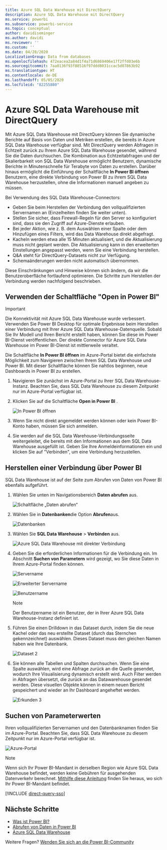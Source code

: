 ```yaml
---
title: Azure SQL Data Warehouse mit DirectQuery
description: Azure SQL Data Warehouse mit DirectQuery
ms.service: powerbi
ms.subservice: powerbi-service
ms.topic: conceptual
author: davidiseminger
ms.author: davidi
ms.reviewer: ''
ms.custom: ''
ms.date: 04/28/2020
LocalizationGroup: Data from databases
ms.openlocfilehash: 472eacea2a84d1f4a71d6869406e17f2ffd03e6b
ms.sourcegitcommit: 7aa0136f93f88516f97ddd8031ccac5d07863b92
ms.translationtype: HT
ms.contentlocale: de-DE
ms.lasthandoff: 05/05/2020
ms.locfileid: "82255880"
---
```

# <a name="azure-sql-data-warehouse-with-directquery"></a>Azure SQL Data Warehouse mit DirectQuery

Mit Azure SQL Data Warehouse mit DirectQuery können Sie dynamische Berichte auf Basis von Daten und Metriken erstellen, die bereits in Azure SQL Data Warehouse verfügbar sind. Mit DirectQuery werden Abfragen in Echtzeit zurück zu Ihrem Azure SQL Data Warehouse gesendet, während Sie die Daten durchsuchen. Die Kombination aus Echtzeitabfragen und der Skalierbarkeit von SQL Data Warehouse ermöglicht Benutzern, dynamische Berichte in Minutenschnelle für Terabyte von Daten zu erstellen. Darüber hinaus ermöglicht die Einführung der Schaltfläche **In Power BI öffnen** Benutzern, eine direkte Verbindung von Power BI zu ihrem SQL Data Warehouse herzustellen, ohne die Informationen manuell angeben zu müssen.

Bei Verwendung des SQL Data Warehouse-Connectors:

* Geben Sie beim Herstellen der Verbindung den vollqualifizierten Servernamen an (Einzelheiten finden Sie weiter unten).
* Stellen Sie sicher, dass Firewall-Regeln für den Server so konfiguriert sind, dass sie den Zugriff auf Azure-Dienste erlauben.
* Bei jeder Aktion, wie z. B. dem Auswählen einer Spalte oder dem Hinzufügen eines Filters, wird das Data Warehouse direkt abgefragt.
* Kacheln werden etwa alle 15 Minuten aktualisiert, und die Aktualisierung muss nicht geplant werden.  Die Aktualisierung kann in den erweiterten Einstellungen angepasst werden, wenn Sie eine Verbindung herstellen.
* Q&A steht für DirectQuery-Datasets nicht zur Verfügung.
* Schemaänderungen werden nicht automatisch übernommen.

Diese Einschränkungen und Hinweise können sich ändern, da wir die Benutzeroberfläche fortlaufend optimieren. Die Schritte zum Herstellen der Verbindung werden nachfolgend beschrieben.

## <a name="using-the-open-in-power-bi-button"></a>Verwenden der Schaltfläche "Open in Power BI"

> [!Important]
> Die Konnektivität mit Azure SQL Data Warehouse wurde verbessert.  Verwenden Sie Power BI Desktop für optimale Ergebnisse beim Herstellen einer Verbindung mit Ihrer Azure SQL Data Warehouse-Datenquelle.  Sobald Sie Ihr Modell und Ihren Bericht erstellt haben, können Sie diese im Power BI-Dienst veröffentlichen.  Der direkte Connector für Azure SQL Data Warehouse im Power BI-Dienst ist mittlerweile veraltet.

Die Schaltfläche **In Power BI öffnen** im Azure-Portal bietet die einfachste Möglichkeit zum Navigieren zwischen Ihrem SQL Data Warehouse und Power BI. Mit dieser Schaltfläche können Sie nahtlos beginnen, neue Dashboards in Power BI zu erstellen.

1. Navigieren Sie zunächst im Azure-Portal zu Ihrer SQL Data Warehouse-Instanz. Beachten Sie, dass SQL Data Warehouse zu diesem Zeitpunkt nur im Azure-Portal verfügbar ist.

2. Klicken Sie auf die Schaltfläche **Open in Power BI** .

    ![In Power BI öffnen](media/service-azure-sql-data-warehouse-with-direct-connect/openinpowerbi.png)

3. Wenn Sie nicht direkt angemeldet werden können oder kein Power BI-Konto haben, müssen Sie sich anmelden.

4. Sie werden auf die SQL Data Warehouse-Verbindungsseite weitergeleitet, die bereits mit den Informationen aus dem SQL Data Warehouse ausgefüllt ist. Geben Sie Ihre Anmeldeinformationen ein und klicken Sie auf "Verbinden", um eine Verbindung herzustellen.

## <a name="connecting-through-power-bi"></a>Herstellen einer Verbindung über Power BI

SQL Data Warehouse ist auf der Seite zum Abrufen von Daten von Power BI ebenfalls aufgeführt. 

1. Wählen Sie unten im Navigationsbereich **Daten abrufen** aus.  

    ![Schaltfläche „Daten abrufen“](media/service-azure-sql-data-warehouse-with-direct-connect/getdatabutton.png)

2. Wählen Sie in **Datenbanken**die Option **Abrufen**aus.

    ![Datenbanken](media/service-azure-sql-data-warehouse-with-direct-connect/databases.png)

3. Wählen Sie **SQL Data Warehouse** \> **Verbinden** aus.

    ![Azure SQL Data Warehouse mit direkter Verbindung](media/service-azure-sql-data-warehouse-with-direct-connect/azuresqldatawarehouseconnect.png)

4. Geben Sie die erforderlichen Informationen für die Verbindung ein. Im Abschnitt **Suchen von Parametern** wird gezeigt, wo Sie diese Daten in Ihrem Azure-Portal finden können.

    ![Servername](media/service-azure-sql-data-warehouse-with-direct-connect/servername.png)

    ![Erweiterter Servername](media/service-azure-sql-data-warehouse-with-direct-connect/servernamewithadvanced.png)

    ![Benutzername](media/service-azure-sql-data-warehouse-with-direct-connect/username.png)

   > [!NOTE]
   > Der Benutzername ist ein Benutzer, der in Ihrer Azure SQL Data Warehouse-Instanz definiert ist.

5. Führen Sie einen Drilldown in das Dataset durch, indem Sie die neue Kachel oder das neu erstellte Dataset (durch das Sternchen gekennzeichnet) auswählen. Dieses Dataset muss den gleichen Namen haben wie Ihre Datenbank.

    ![Dataset 2](media/service-azure-sql-data-warehouse-with-direct-connect/dataset2.png)

6. Sie können alle Tabellen und Spalten durchsuchen. Wenn Sie eine Spalte auswählen, wird eine Abfrage zurück an die Quelle gesendet, wodurch Ihre Visualisierung dynamisch erstellt wird. Auch Filter werden in Abfragen übersetzt, die zurück an das Datawarehouse gesendet werden. Diese visuellen Objekte können in einem neuen Bericht gespeichert und wieder an Ihr Dashboard angeheftet werden.

    ![Erkunden 3](media/service-azure-sql-data-warehouse-with-direct-connect/explore3.png)

## <a name="finding-parameter-values"></a>Suchen von Parameterwerten

Ihren vollqualifizierten Servernamen und den Datenbanknamen finden Sie im Azure-Portal. Beachten Sie, dass SQL Data Warehouse zu diesem Zeitpunkt nur im Azure-Portal verfügbar ist.

![Azure-Portal](media/service-azure-sql-data-warehouse-with-direct-connect/azureportal.png)

> [!NOTE]
> Wenn sich Ihr Power BI-Mandant in derselben Region wie Azure SQL Data Warehouse befindet, werden keine Gebühren für ausgehenden Datenverkehr berechnet. [Mithilfe diese Anleitung](https://docs.microsoft.com/power-bi/service-admin-where-is-my-tenant-located) finden Sie heraus, wo sich Ihr Power BI-Mandant befindet.

[!INCLUDE [direct-query-sso](includes/direct-query-sso.md)]

## <a name="next-steps"></a>Nächste Schritte

* [Was ist Power BI?](fundamentals/power-bi-overview.md)  
* [Abrufen von Daten in Power BI](service-get-data.md)  
* [Azure SQL Data Warehouse](/azure/sql-data-warehouse/sql-data-warehouse-overview-what-is/)

Weitere Fragen? [Wenden Sie sich an die Power BI-Community](https://community.powerbi.com/)
